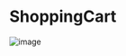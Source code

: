 # ShoppingCart
 
![image](https://github.com/user-attachments/assets/6463754d-bbd1-4e34-a65c-0e5b34d8968b)
